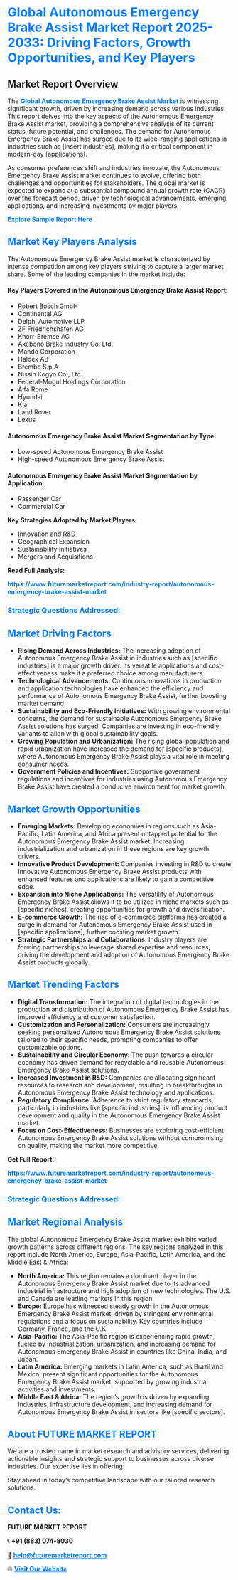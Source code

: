 <h1 style="color: #007BFF;">Global Autonomous Emergency Brake Assist Market Report 2025-2033: Driving Factors, Growth Opportunities, and Key Players</h1>

<section id="overview">
<h2>Market Report Overview</h2>
<p>The <a href="https://www.futuremarketreport.com/industry-report/autonomous-emergency-brake-assist-market" style="color: #007BFF; text-decoration: none;"><strong>Global Autonomous Emergency Brake Assist Market</strong></a> is witnessing significant growth, driven by increasing demand across various industries. This report delves into the key aspects of the Autonomous Emergency Brake Assist market, providing a comprehensive analysis of its current status, future potential, and challenges. The demand for Autonomous Emergency Brake Assist has surged due to its wide-ranging applications in industries such as [insert industries], making it a critical component in modern-day [applications].</p>
<p>As consumer preferences shift and industries innovate, the Autonomous Emergency Brake Assist market continues to evolve, offering both challenges and opportunities for stakeholders. The global market is expected to expand at a substantial compound annual growth rate (CAGR) over the forecast period, driven by technological advancements, emerging applications, and increasing investments by major players.</p>
</section>

<section id="overview">
<p><a href="https://www.futuremarketreport.com/request-sample/reportId=41607" style="color: #007BFF; text-decoration: none;"><strong>Explore Sample Report Here</strong></a></p>
</section>

<section id="key-players">
<h2 style="color: #007BFF;">Market Key Players Analysis</h2>
<p>The Autonomous Emergency Brake Assist market is characterized by intense competition among key players striving to capture a larger market share. Some of the leading companies in the market include:</p>
<h4>Key Players Covered in the Autonomous Emergency Brake Assist Report:</h4>
<ul><li>Robert Bosch GmbH</li><li>Continental AG</li><li>Delphi Automotive LLP</li><li>ZF Friedrichshafen AG</li><li>Knorr-Bremse AG</li><li>Akebono Brake Industry Co. Ltd.</li><li>Mando Corporation</li><li>Haldex AB</li><li>Brembo S.p.A</li><li>Nissin Kogyo Co., Ltd.</li><li>Federal-Mogul Holdings Corporation</li><li>Alfa Rome</li><li>Hyundai</li><li>Kia</li><li>Land Rover</li><li>Lexus</li></ul>
<h4>Autonomous Emergency Brake Assist Market Segmentation by Type:</h4>
<ul><li>Low-speed Autonomous Emergency Brake Assist</li><li>High-speed Autonomous Emergency Brake Assist</li></ul>

<h4>Autonomous Emergency Brake Assist Market Segmentation by Application:</h4>
<ul><li>Passenger Car</li><li>Commercial Car</li></ul>
<p><strong>Key Strategies Adopted by Market Players:</strong></p>
<ul>
<li>Innovation and R&D</li>
<li>Geographical Expansion</li>
<li>Sustainability Initiatives</li>
<li>Mergers and Acquisitions</li>
</ul>
</section>

<section>
<p><strong>Read Full Analysis: </strong></p><a href="https://www.futuremarketreport.com/industry-report/autonomous-emergency-brake-assist-market" style="color: #007BFF; text-decoration: none;"><strong>https://www.futuremarketreport.com/industry-report/autonomous-emergency-brake-assist-market</strong></a>
<h3 style="color: #007BFF;">Strategic Questions Addressed:</h3>
</section>

<section id="driving-factors">
<h2 style="color: #007BFF;">Market Driving Factors</h2>
<ul>
<li><strong>Rising Demand Across Industries:</strong> The increasing adoption of Autonomous Emergency Brake Assist in industries such as [specific industries] is a major growth driver. Its versatile applications and cost-effectiveness make it a preferred choice among manufacturers.</li>
<li><strong>Technological Advancements:</strong> Continuous innovations in production and application technologies have enhanced the efficiency and performance of Autonomous Emergency Brake Assist, further boosting market demand.</li>
<li><strong>Sustainability and Eco-Friendly Initiatives:</strong> With growing environmental concerns, the demand for sustainable Autonomous Emergency Brake Assist solutions has surged. Companies are investing in eco-friendly variants to align with global sustainability goals.</li>
<li><strong>Growing Population and Urbanization:</strong> The rising global population and rapid urbanization have increased the demand for [specific products], where Autonomous Emergency Brake Assist plays a vital role in meeting consumer needs.</li>
<li><strong>Government Policies and Incentives:</strong> Supportive government regulations and incentives for industries using Autonomous Emergency Brake Assist have created a conducive environment for market growth.</li>
</ul>
</section>

<section id="growth-opportunities">
<h2 style="color: #007BFF;">Market Growth Opportunities</h2>
<ul>
<li><strong>Emerging Markets:</strong> Developing economies in regions such as Asia-Pacific, Latin America, and Africa present untapped potential for the Autonomous Emergency Brake Assist market. Increasing industrialization and urbanization in these regions are key growth drivers.</li>
<li><strong>Innovative Product Development:</strong> Companies investing in R&D to create innovative Autonomous Emergency Brake Assist products with enhanced features and applications are likely to gain a competitive edge.</li>
<li><strong>Expansion into Niche Applications:</strong> The versatility of Autonomous Emergency Brake Assist allows it to be utilized in niche markets such as [specific niches], creating opportunities for growth and diversification.</li>
<li><strong>E-commerce Growth:</strong> The rise of e-commerce platforms has created a surge in demand for Autonomous Emergency Brake Assist used in [specific applications], further boosting market growth.</li>
<li><strong>Strategic Partnerships and Collaborations:</strong> Industry players are forming partnerships to leverage shared expertise and resources, driving the development and adoption of Autonomous Emergency Brake Assist products globally.</li>
</ul>
</section>

<section id="trending-factors">
<h2 style="color: #007BFF;">Market Trending Factors</h2>
<ul>
<li><strong>Digital Transformation:</strong> The integration of digital technologies in the production and distribution of Autonomous Emergency Brake Assist has improved efficiency and customer satisfaction.</li>
<li><strong>Customization and Personalization:</strong> Consumers are increasingly seeking personalized Autonomous Emergency Brake Assist solutions tailored to their specific needs, prompting companies to offer customizable options.</li>
<li><strong>Sustainability and Circular Economy:</strong> The push towards a circular economy has driven demand for recyclable and reusable Autonomous Emergency Brake Assist solutions.</li>
<li><strong>Increased Investment in R&D:</strong> Companies are allocating significant resources to research and development, resulting in breakthroughs in Autonomous Emergency Brake Assist technology and applications.</li>
<li><strong>Regulatory Compliance:</strong> Adherence to strict regulatory standards, particularly in industries like [specific industries], is influencing product development and quality in the Autonomous Emergency Brake Assist market.</li>
<li><strong>Focus on Cost-Effectiveness:</strong> Businesses are exploring cost-efficient Autonomous Emergency Brake Assist solutions without compromising on quality, making the market more competitive.</li>
</ul>
</section>

<section>
<p><strong>Get Full Report: </strong></p><a href="https://www.futuremarketreport.com/industry-report/autonomous-emergency-brake-assist-market" style="color: #007BFF; text-decoration: none;"><strong>https://www.futuremarketreport.com/industry-report/autonomous-emergency-brake-assist-market</strong></a>
<h3 style="color: #007BFF;">Strategic Questions Addressed:</h3>
</section>


<section id="regional-analysis">
<h2 style="color: #007BFF;">Market Regional Analysis</h2>
<p>The global Autonomous Emergency Brake Assist market exhibits varied growth patterns across different regions. The key regions analyzed in this report include North America, Europe, Asia-Pacific, Latin America, and the Middle East & Africa:</p>
<ul>
<li><strong>North America:</strong> This region remains a dominant player in the Autonomous Emergency Brake Assist market due to its advanced industrial infrastructure and high adoption of new technologies. The U.S. and Canada are leading markets in this region.</li>
<li><strong>Europe:</strong> Europe has witnessed steady growth in the Autonomous Emergency Brake Assist market, driven by stringent environmental regulations and a focus on sustainability. Key countries include Germany, France, and the U.K.</li>
<li><strong>Asia-Pacific:</strong> The Asia-Pacific region is experiencing rapid growth, fueled by industrialization, urbanization, and increasing demand for Autonomous Emergency Brake Assist in countries like China, India, and Japan.</li>
<li><strong>Latin America:</strong> Emerging markets in Latin America, such as Brazil and Mexico, present significant opportunities for the Autonomous Emergency Brake Assist market, supported by growing industrial activities and investments.</li>
<li><strong>Middle East & Africa:</strong> The region’s growth is driven by expanding industries, infrastructure development, and increasing demand for Autonomous Emergency Brake Assist in sectors like [specific sectors].</li>
</ul>
</section>

<footer>
<h2 style="color: #007BFF;">About FUTURE MARKET REPORT</h2>
<p>We are a trusted name in market research and advisory services, delivering actionable insights and strategic support to businesses across diverse industries. Our expertise lies in offering:</p>

<p>Stay ahead in today’s competitive landscape with our tailored research solutions.</p>

<h2 style="color: #007BFF;">Contact Us:</h2>
<p><strong>FUTURE MARKET REPORT</strong></p>
<p>📞 <strong>+91 (883) 074-8030</strong></p>
<p>📧 <strong><a href="mailto:help@futuremarketreport.com" style="color: #007BFF;">help@futuremarketreport.com</a></strong></p>
<p>🌐 <strong><a href="https://www.futuremarketreport.com/" style="color: #007BFF;">Visit Our Website</a></strong></p>
</footer>